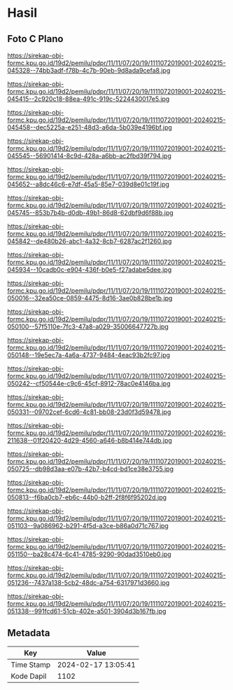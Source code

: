 # Hasil

## Foto C Plano

https://sirekap-obj-formc.kpu.go.id/19d2/pemilu/pdpr/11/11/07/20/19/1111072019001-20240215-045328--74bb3adf-f78b-4c7b-90eb-9d8ada9cefa8.jpg

https://sirekap-obj-formc.kpu.go.id/19d2/pemilu/pdpr/11/11/07/20/19/1111072019001-20240215-045415--2c920c18-88ea-491c-919c-5224430017e5.jpg

https://sirekap-obj-formc.kpu.go.id/19d2/pemilu/pdpr/11/11/07/20/19/1111072019001-20240215-045458--dec5225a-e251-48d3-a6da-5b039e4196bf.jpg

https://sirekap-obj-formc.kpu.go.id/19d2/pemilu/pdpr/11/11/07/20/19/1111072019001-20240215-045545--56901414-8c9d-428a-a6bb-ac2fbd39f794.jpg

https://sirekap-obj-formc.kpu.go.id/19d2/pemilu/pdpr/11/11/07/20/19/1111072019001-20240215-045652--a8dc46c6-e7df-45a5-85e7-039d8e01c19f.jpg

https://sirekap-obj-formc.kpu.go.id/19d2/pemilu/pdpr/11/11/07/20/19/1111072019001-20240215-045745--853b7b4b-d0db-49b1-86d8-62dbf9d6f88b.jpg

https://sirekap-obj-formc.kpu.go.id/19d2/pemilu/pdpr/11/11/07/20/19/1111072019001-20240215-045842--de480b26-abc1-4a32-8cb7-6287ac2f1260.jpg

https://sirekap-obj-formc.kpu.go.id/19d2/pemilu/pdpr/11/11/07/20/19/1111072019001-20240215-045934--10cadb0c-e904-436f-b0e5-f27adabe5dee.jpg

https://sirekap-obj-formc.kpu.go.id/19d2/pemilu/pdpr/11/11/07/20/19/1111072019001-20240215-050016--32ea50ce-0859-4475-8d16-3ae0b828be1b.jpg

https://sirekap-obj-formc.kpu.go.id/19d2/pemilu/pdpr/11/11/07/20/19/1111072019001-20240215-050100--57f5110e-7fc3-47a8-a029-35006647727b.jpg

https://sirekap-obj-formc.kpu.go.id/19d2/pemilu/pdpr/11/11/07/20/19/1111072019001-20240215-050148--19e5ec7a-4a6a-4737-9484-4eac93b2fc97.jpg

https://sirekap-obj-formc.kpu.go.id/19d2/pemilu/pdpr/11/11/07/20/19/1111072019001-20240215-050242--cf50544e-c9c6-45cf-8912-78ac0e4146ba.jpg

https://sirekap-obj-formc.kpu.go.id/19d2/pemilu/pdpr/11/11/07/20/19/1111072019001-20240215-050331--09702cef-6cd6-4c81-bb08-23d0f3d59478.jpg

https://sirekap-obj-formc.kpu.go.id/19d2/pemilu/pdpr/11/11/07/20/19/1111072019001-20240216-211638--01f20420-4d29-4560-a646-b8b414e744db.jpg

https://sirekap-obj-formc.kpu.go.id/19d2/pemilu/pdpr/11/11/07/20/19/1111072019001-20240215-050725--db98d3aa-e07b-42b7-b4cd-bd1ce38e3755.jpg

https://sirekap-obj-formc.kpu.go.id/19d2/pemilu/pdpr/11/11/07/20/19/1111072019001-20240215-050813--f6ba0cb7-eb6c-44b0-b2ff-2f8f6f95202d.jpg

https://sirekap-obj-formc.kpu.go.id/19d2/pemilu/pdpr/11/11/07/20/19/1111072019001-20240215-051103--9a086962-b291-4f5d-a3ce-b86a0d71c767.jpg

https://sirekap-obj-formc.kpu.go.id/19d2/pemilu/pdpr/11/11/07/20/19/1111072019001-20240215-051150--ba28c474-6c41-4785-9290-90dad3510eb0.jpg

https://sirekap-obj-formc.kpu.go.id/19d2/pemilu/pdpr/11/11/07/20/19/1111072019001-20240215-051236--7437a138-5cb2-48dc-a754-6317971d3660.jpg

https://sirekap-obj-formc.kpu.go.id/19d2/pemilu/pdpr/11/11/07/20/19/1111072019001-20240215-051338--991fcd61-51cb-402e-a501-3904d3b167fb.jpg


## Metadata

| Key        | Value               |
| ---------- | ------------------- |
| Time Stamp | 2024-02-17 13:05:41 |
| Kode Dapil | 1102                |



